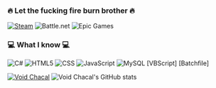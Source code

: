 ### 🔥 Let the fucking fire burn brother 🔥


[![Steam](https://img.shields.io/badge/Steam-000000?style=for-the-badge&logo=steam&logoColor=white)](https://steamcommunity.com/id/VoidLunar/)
![Battle.net](https://img.shields.io/badge/Battle.net-000?style=for-the-badge&logo=battle.net&logoColor=148EFF)
![Epic Games](https://img.shields.io/badge/Epic%20Games-313131?style=for-the-badge&logo=Epic%20Games&logoColor=white)

### 💻 What I know 💻

![C#](https://img.shields.io/badge/C%23-239120?style=for-the-badge&logo=c-sharp&logoColor=white)
![HTML5](https://img.shields.io/badge/HTML5-E34F26?style=for-the-badge&logo=html5&logoColor=white)
![CSS](https://img.shields.io/badge/CSS-239120?&style=for-the-badge&logo=css3&logoColor=white)
![JavaScript](https://img.shields.io/badge/JavaScript-F7DF1E?style=for-the-badge&logo=javascript&logoColor=black)
![MySQL](https://img.shields.io/badge/MySQL-00000F?style=for-the-badge&logo=mysql&logoColor=white)
[VBScript]
[Batchfile]

[![Void Chacal](https://github-readme-stats.vercel.app/api/top-langs/?username=VoidChacal&layout=compact&theme=dark)](https://github.com/anuraghazra/github-readme-stats)
![Void Chacal's GitHub stats](https://github-readme-stats.vercel.app/api?username=VoidChacal&show_icons=true&theme=dark)
